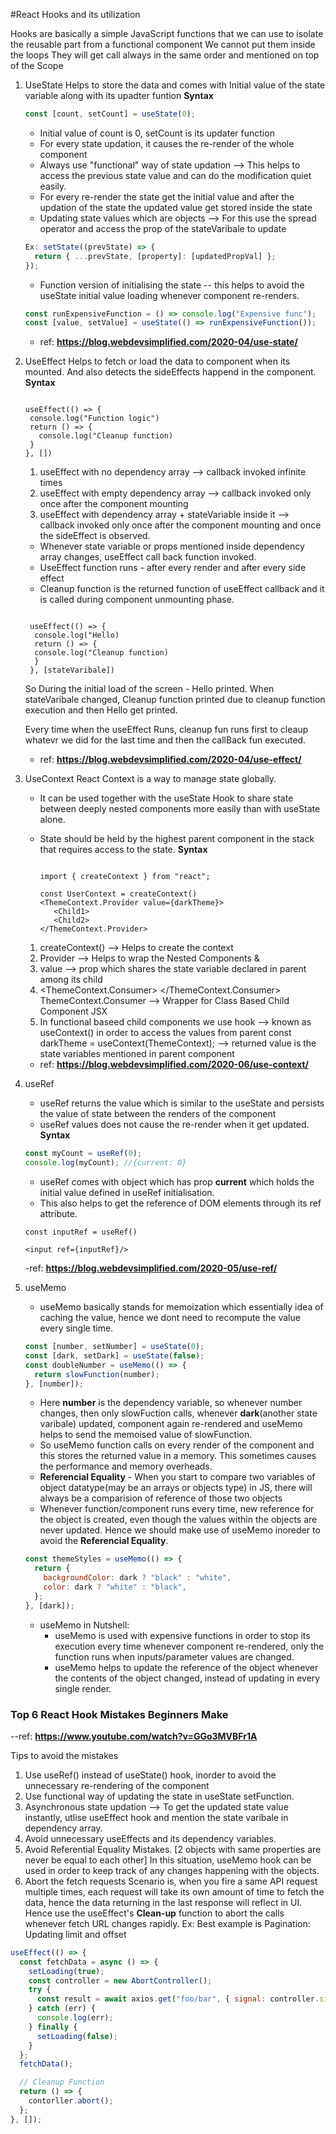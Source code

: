 #React Hooks and its utilization

Hooks are basically a simple JavaScript functions that we can use to isolate the reusable part from a functional component
We cannot put them inside the loops
They will get call always in the same order and mentioned on top of the Scope

1. UseState
   Helps to store the data and comes with Initial value of the state variable along with its upadter funtion
   **Syntax**

   ```javascript
   const [count, setCount] = useState(0);
   ```

   - Initial value of count is 0, setCount is its updater function
   - For every state updation, it causes the re-render of the whole component
   - Always use "functional" way of state updation --> This helps to access the previous state value and can do the modification quiet easily.
   - For every re-render the state get the initial value and after the updation of the state the updated value get stored inside the state
   - Updating state values which are objects --> For this use the spread operator and access the prop of the stateVaribale to update

   ```javascript
   Ex: setState((prevState) => {
     return { ...prevState, [property]: [updatedPropVal] };
   });
   ```

   - Function version of initialising the state -- this helps to avoid the useState initial value loading whenever component re-renders.

   ```javascript
   const runExpensiveFunction = () => console.log("Expensive func");
   const [value, setValue] = useState(() => runExpensiveFunction());
   ```

   - ref: **https://blog.webdevsimplified.com/2020-04/use-state/**

2. UseEffect
   Helps to fetch or load the data to component when its mounted. And also detects the sideEffects happend in the component.  
   **Syntax**

   ```JSX

   useEffect(() => {
    console.log("Function logic")
    return () => {
      console.log("Cleanup function)
    }
   }, [])

   ```

   1. useEffect with no dependency array --> callback invoked infinite times
   2. useEffect with empty dependency array --> callback invoked only once after the component mounting
   3. useEffect with dependency array + stateVariable inside it --> callback invoked only once after the component mounting and once the sideEffect is observed.

   - Whenever state variable or props mentioned inside dependency array changes, useEffect call back function invoked.
   - UseEffect function runs - after every render and after every side effect
   - Cleanup function is the returned function of useEffect callback and it is called during component unmounting phase.

   ```JSX

    useEffect(() => {
     console.log("Hello)
     return () => {
     console.log("Cleanup function)
     }
    }, [stateVaribale])

   ```

   So During the initial load of the screen - Hello printed.
   When stateVaribale changed, Cleanup function printed due to cleanup function execution and then Hello get printed.

   Every time when the useEffect Runs, cleanup fun runs first to cleaup whatevr we did for the last time and then the callBack fun executed.

   - ref: **https://blog.webdevsimplified.com/2020-04/use-effect/**

3. UseContext
   React Context is a way to manage state globally.

   - It can be used together with the useState Hook to share state between deeply nested components more easily than with useState alone.
   - State should be held by the highest parent component in the stack that requires access to the state.
     **Syntax**

     ```JSX

     import { createContext } from "react";

     const UserContext = createContext()
     <ThemeContext.Provider value={darkTheme}>
        <Child1>
        <Child2>
     </ThemeContext.Provider>

     ```

   1. createContext() --> Helps to create the context
   2. Provider --> Helps to wrap the Nested Components <Child1> & <Child2>
   3. value --> prop which shares the state variable declared in parent among its child
   4. <ThemeContext.Consumer>
      <ClassChild1 JSX>
      </ThemeContext.Consumer>
      ThemeContext.Consumer --> Wrapper for Class Based Child Component JSX
   5. In functional baseed child components we use hook --> known as useContext() in order to access the values from parent
      const darkTheme = useContext(ThemeContext); --> returned value is the state variables mentioned in parent component

   - ref: **https://blog.webdevsimplified.com/2020-06/use-context/**

4. useRef

   - useRef returns the value which is similar to the useState and persists the value of state between the renders of the component
   - useRef values does not cause the re-render when it get updated.
     **Syntax**

   ```javascript
   const myCount = useRef(0);
   console.log(myCount); //{current: 0}
   ```

   - useRef comes with object which has prop **current** which holds the initial value defined in useRef initialisation.
   - This also helps to get the reference of DOM elements through its ref attribute.

   ```JSX
   const inputRef = useRef()

   <input ref={inputRef}/>
   ```

   -ref: **https://blog.webdevsimplified.com/2020-05/use-ref/**

5. useMemo

   - useMemo basically stands for memoization which essentially idea of caching the value, hence we dont need to recompute the value every single time.

   ```javascript
   const [number, setNumber] = useState(0);
   const [dark, setDark] = useState(false);
   const doubleNumber = useMemo(() => {
     return slowFunction(number);
   }, [number]);
   ```

   - Here **number** is the dependency variable, so whenever number changes, then only slowFuction calls, whenever **dark**(another state varibale) updated, component again re-rendered and useMemo helps to send the memoised value of slowFunction.
   - So useMemo function calls on every render of the component and this stores the returned value in a memory. This sometimes causes the performance and memory overheads.
   - **Referencial Equality** - When you start to compare two variables of object datatype(may be an arrays or objects type) in JS, there will always be a comparision of reference of those two objects
   - Whenever function/component runs every time, new reference for the object is created, even though the values within the objects are never updated. Hence we should make use of useMemo inoreder to avoid the **Referencial Equality**.

   ```javascript
   const themeStyles = useMemo(() => {
     return {
       backgroundColor: dark ? "black" : "white",
       color: dark ? "white" : "black",
     };
   }, [dark]);
   ```

   - useMemo in Nutshell:
     - useMemo is used with expensive functions in order to stop its execution every time whenever component re-rendered, only the function runs when inputs/parameter values are changed.
     - useMemo helps to update the reference of the object whenever the contents of the object changed, instead of updating in every single render.

### Top 6 React Hook Mistakes Beginners Make

--ref: **https://www.youtube.com/watch?v=GGo3MVBFr1A**

Tips to avoid the mistakes

1. Use useRef() instead of useState() hook, inorder to avoid the unnecessary re-rendering of the component
2. Use functional way of updating the state in useState setFunction.
3. Asynchronous state updation --> To get the updated state value instantly, utlise useEffect hook and mention the state varibale in dependency array.
4. Avoid unnecessary useEffects and its dependency variables.
5. Avoid Referential Equality Mistakes. [2 objects with same properties are never be equal to each other] In this situation, useMemo hook can be used in order to keep track of any changes happening with the objects.
6. Abort the fetch requests
   Scenario is, when you fire a same API request multiple times, each request will take its own amount of time to fetch the data, hence the data returning in the last response will reflect in UI. Hence use the useEffect's **Clean-up** function to abort the calls whenever fetch URL changes rapidly.
   Ex: Best example is Pagination: Updating limit and offset

```javascript
useEffect(() => {
  const fetchData = async () => {
    setLoading(true);
    const controller = new AbortController();
    try {
      const result = await axios.get("foo/bar", { signal: controller.signal });
    } catch (err) {
      console.log(err);
    } finally {
      setLoading(false);
    }
  };
  fetchData();

  // Cleanup Function
  return () => {
    contorller.abort();
  };
}, []);
```

